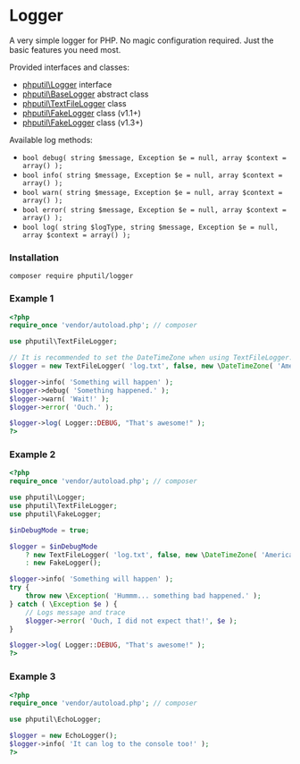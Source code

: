 # Logger

A very simple logger for PHP. No magic configuration required. Just the basic features you need most.

Provided interfaces and classes:

* [phputil\Logger](https://github.com/thiagodp/logger/blob/master/lib/Logger.php) interface
* [phputil\BaseLogger](https://github.com/thiagodp/logger/blob/master/lib/BaseLogger.php) abstract class
* [phputil\TextFileLogger](https://github.com/thiagodp/logger/blob/master/lib/TextFileLogger.php) class
* [phputil\FakeLogger](https://github.com/thiagodp/logger/blob/master/lib/FakeLogger.php) class (v1.1+)
* [phputil\FakeLogger](https://github.com/thiagodp/logger/blob/master/lib/EchoLogger.php) class (v1.3+)

Available log methods:

* `bool debug( string $message, Exception $e = null, array $context = array() );`
* `bool info( string $message, Exception $e = null, array $context = array() );`
* `bool warn( string $message, Exception $e = null, array $context = array() );`
* `bool error( string $message, Exception $e = null, array $context = array() );`
* `bool log( string $logType, string $message, Exception $e = null, array $context = array() );`

### Installation

```command
composer require phputil/logger
```

### Example 1

```php
<?php
require_once 'vendor/autoload.php'; // composer

use phputil\TextFileLogger;

// It is recommended to set the DateTimeZone when using TextFileLogger.
$logger = new TextFileLogger( 'log.txt', false, new \DateTimeZone( 'America/Sao_Paulo' ) );

$logger->info( 'Something will happen' );
$logger->debug( 'Something happened.' );
$logger->warn( 'Wait!' );
$logger->error( 'Ouch.' );

$logger->log( Logger::DEBUG, "That's awesome!" );
?>
```

### Example 2

```php
<?php
require_once 'vendor/autoload.php'; // composer

use phputil\Logger;
use phputil\TextFileLogger;
use phputil\FakeLogger;

$inDebugMode = true;

$logger = $inDebugMode
	? new TextFileLogger( 'log.txt', false, new \DateTimeZone( 'America/Sao_Paulo' ) )
	: new FakeLogger();

$logger->info( 'Something will happen' );
try {
	throw new \Exception( 'Hummm... something bad happened.' );
} catch ( \Exception $e ) {
	// Logs message and trace
	$logger->error( 'Ouch, I did not expect that!', $e );
}

$logger->log( Logger::DEBUG, "That's awesome!" );
?>
```

### Example 3

```php
<?php
require_once 'vendor/autoload.php'; // composer

use phputil\EchoLogger;

$logger = new EchoLogger();
$logger->info( 'It can log to the console too!' );
?>
```